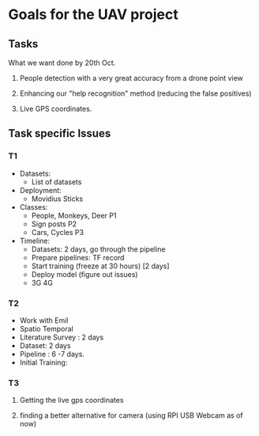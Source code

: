 # Goals for the UAV project

## Tasks

What we want done by 20th Oct.

1) People detection with a very great accuracy from a drone point view

2) Enhancing our "help recognition" method (reducing the false positives)

3) Live GPS coordinates.

## Task specific Issues

### T1

* Datasets: 
  * List of datasets
* Deployment:
  * Movidius Sticks
* Classes:
  * People, Monkeys, Deer P1
  * Sign posts P2
  * Cars, Cycles P3
* Timeline:
  * Datasets: 2 days, go through the pipeline
  * Prepare pipelines: TF record
  * Start training (freeze at 30 hours) [2 days]
  * Deploy model (figure out issues)
  * 3G 4G

### T2

* Work with Emil
* Spatio Temporal
* Literature Survey : 2 days
* Dataset: 2 days
* Pipeline : 6 -7 days.
* Initial Training:

### T3



1) Getting the live gps coordinates

2) finding a better alternative for camera (using RPI USB Webcam as of now)
